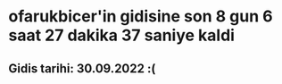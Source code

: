 # ofarukbicer'in gidisine son 8 gun 6 saat 27 dakika 37 saniye kaldi

## Gidis tarihi: 30.09.2022 :(